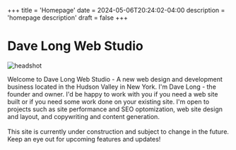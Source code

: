 +++
title = 'Homepage'
date = 2024-05-06T20:24:02-04:00
description = 'homepage description'
draft = false
+++

# Dave Long Web Studio 
 
<img src="/images/headshot.jpg" alt="headshot" class="headshot"/>

Welcome to Dave Long Web Studio - A new web design and development business located in the Hudson Valley in New York. I'm Dave Long - the founder and owner. I'd be happy to work with you if you need a web site built or if you need some work done on your existing site. I'm open to projects such as site performance and SEO optomization, web site design and layout, and copywriting and content generation.
<br/>
<br/>
This site is currently under construction and subject to change in the future. Keep an eye out for upcoming features and updates!
<br/>
<br/>
